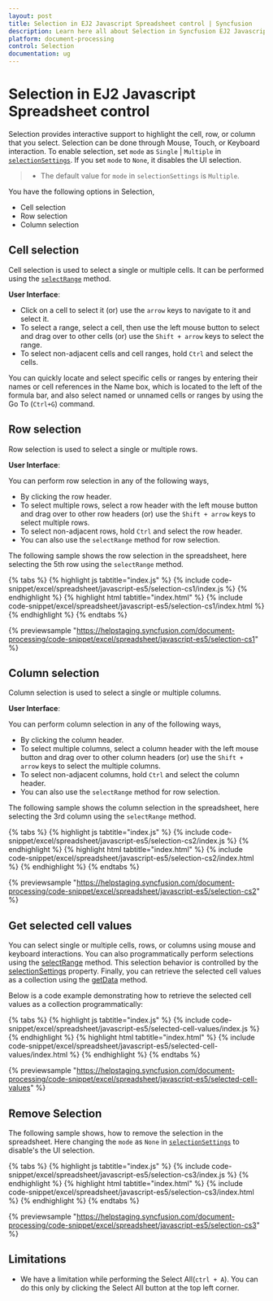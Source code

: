 ```yaml
---
layout: post
title: Selection in EJ2 Javascript Spreadsheet control | Syncfusion
description: Learn here all about Selection in Syncfusion EJ2 Javascript Spreadsheet control of Syncfusion Essential JS 2 and more.
platform: document-processing
control: Selection 
documentation: ug
---
```


# Selection in EJ2 Javascript Spreadsheet control

Selection provides interactive support to highlight the cell, row, or column that you select. Selection can be done through Mouse, Touch, or Keyboard interaction. To enable selection, set `mode` as `Single` | `Multiple` in [`selectionSettings`](https://ej2.syncfusion.com/javascript/documentation/api/spreadsheet/#selectionsettings). If you set `mode` to `None`, it disables the UI selection.

> * The default value for `mode` in  `selectionSettings` is `Multiple`.

You have the following options in Selection,

* Cell selection
* Row selection
* Column selection

## Cell selection

Cell selection is used to select a single or multiple cells. It can be performed using the [`selectRange`](https://ej2.syncfusion.com/javascript/documentation/api/spreadsheet/#selectrange) method.

**User Interface**:

* Click on a cell to select it (or) use the `arrow` keys to navigate to it and select it.
* To select a range, select a cell, then use the left mouse button to select and drag over to other cells (or) use the `Shift + arrow` keys to select the range.
* To select non-adjacent cells and cell ranges, hold `Ctrl` and select the cells.

You can quickly locate and select specific cells or ranges by entering their names or cell references in the Name box, which is located to the left of the formula bar, and also select named or unnamed cells or ranges by using the Go To (`Ctrl+G`) command.

## Row selection

Row selection is used to select a single or multiple rows.

**User Interface**:

You can perform row selection in any of the following ways,

* By clicking the row header.
* To select multiple rows, select a row header with the left mouse button and drag over to other row headers (or) use the `Shift + arrow` keys to select multiple rows.
* To select non-adjacent rows, hold `Ctrl` and select the row header.
* You can also use the `selectRange` method for row selection.

The following sample shows the row selection in the spreadsheet, here selecting the 5th row using the `selectRange` method.

{% tabs %}
{% highlight js tabtitle="index.js" %}
{% include code-snippet/excel/spreadsheet/javascript-es5/selection-cs1/index.js %}
{% endhighlight %}
{% highlight html tabtitle="index.html" %}
{% include code-snippet/excel/spreadsheet/javascript-es5/selection-cs1/index.html %}
{% endhighlight %}
{% endtabs %}

{% previewsample "https://helpstaging.syncfusion.com/document-processing/code-snippet/excel/spreadsheet/javascript-es5/selection-cs1" %}

## Column selection

Column selection is used to select a single or multiple columns.

**User Interface**:

You can perform column selection in any of the following ways,

* By clicking the column header.
* To select multiple columns, select a column header with the left mouse button and drag over to other column headers (or) use the `Shift + arrow` keys to select the multiple columns.
* To select non-adjacent columns, hold `Ctrl` and select the column header.
* You can also use the `selectRange` method for row selection.

The following sample shows the column selection in the spreadsheet, here selecting the 3rd column using  the `selectRange` method.

{% tabs %}
{% highlight js tabtitle="index.js" %}
{% include code-snippet/excel/spreadsheet/javascript-es5/selection-cs2/index.js %}
{% endhighlight %}
{% highlight html tabtitle="index.html" %}
{% include code-snippet/excel/spreadsheet/javascript-es5/selection-cs2/index.html %}
{% endhighlight %}
{% endtabs %}

{% previewsample "https://helpstaging.syncfusion.com/document-processing/code-snippet/excel/spreadsheet/javascript-es5/selection-cs2" %}

## Get selected cell values

You can select single or multiple cells, rows, or columns using mouse and keyboard interactions. You can also programmatically perform selections using the [selectRange](https://helpej2.syncfusion.com/javascript/documentation/api/spreadsheet/#selectrange) method. This selection behavior is controlled by the [selectionSettings](https://helpej2.syncfusion.com/javascript/documentation/api/spreadsheet/#selectionsettings) property. Finally, you can retrieve the selected cell values as a collection using the [getData](https://helpej2.syncfusion.com/javascript/documentation/api/spreadsheet/#getdata) method.

Below is a code example demonstrating how to retrieve the selected cell values as a collection programmatically:

{% tabs %}
{% highlight js tabtitle="index.js" %}
{% include code-snippet/excel/spreadsheet/javascript-es5/selected-cell-values/index.js %}
{% endhighlight %}
{% highlight html tabtitle="index.html" %}
{% include code-snippet/excel/spreadsheet/javascript-es5/selected-cell-values/index.html %}
{% endhighlight %}
{% endtabs %}

{% previewsample "https://helpstaging.syncfusion.com/document-processing/code-snippet/excel/spreadsheet/javascript-es5/selected-cell-values" %}

## Remove Selection

The following sample shows, how to remove the selection in the spreadsheet. Here changing the `mode` as `None` in [`selectionSettings`](https://ej2.syncfusion.com/javascript/documentation/api/spreadsheet/#selectionsettings) to disable's the UI selection.

{% tabs %}
{% highlight js tabtitle="index.js" %}
{% include code-snippet/excel/spreadsheet/javascript-es5/selection-cs3/index.js %}
{% endhighlight %}
{% highlight html tabtitle="index.html" %}
{% include code-snippet/excel/spreadsheet/javascript-es5/selection-cs3/index.html %}
{% endhighlight %}
{% endtabs %}

{% previewsample "https://helpstaging.syncfusion.com/document-processing/code-snippet/excel/spreadsheet/javascript-es5/selection-cs3" %}

## Limitations

* We have a limitation while performing the Select All(`ctrl + A`). You can do this only by clicking the Select All button at the top left corner.
